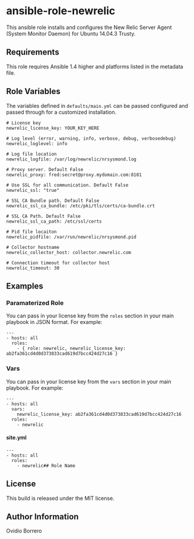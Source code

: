 # ansible-role-newrelic

This ansible role installs and configures the New Relic Server Agent (System Monitor Daemon) for Ubuntu 14.04.3 Trusty. 

## Requirements

This role requires Ansible 1.4 higher and platforms listed in the metadata file.

## Role Variables

The variables defined in `defaults/main.yml` can be passed configured and passed through for a customized installation. 

    # License key
    newrelic_license_key: YOUR_KEY_HERE
    
    # Log level (error, warning, info, verbose, debug, verbosedebug)
    newrelic_loglevel: info
    
    # Log file location
    newrelic_logfile: /var/log/newrelic/nrsysmond.log
    
    # Proxy server. Default False
    newrelic_proxy: fred:secret@proxy.mydomain.com:8181
    
    # Use SSL for all communication. Default False
    newrelic_ssl: "true"
    
    # SSL CA Bundle path. Default False
    newrelic_ssl_ca_bundle: /etc/pki/tls/certs/ca-bundle.crt
    
    # SSL CA Path. Default False
    newrelic_ssl_ca_path: /etc/ssl/certs
    
    # Pid file locaiton
    newrelic_pidfile: /var/run/newrelic/nrsysmond.pid
    
    # Collector hostname
    newrelic_collector_host: collector.newrelic.com
    
    # Connection timeout for collector host
    newrelic_timeout: 30

## Examples

### Paramaterized Role
You can pass in your license key from the `roles` section in your main playbook in JSON format. For example:

    ---
    - hosts: all
      roles:
        - { role: newrelic, newrelic_license_key: ab2fa361cd4d0d373833cad619d7bcc424d27c16 }

### Vars
You can pass in your license key from the `vars` section in your main playbook. For example:

    ---
    - hosts: all
      vars:
        newrelic_license_key: ab2fa361cd4d0d373833cad619d7bcc424d27c16
      roles:
        - newrelic

#### site.yml

    ---
    - hosts: all
      roles:
        - newrelic## Role Name

## License
This build is released under the MIT license.

## Author Information
Ovidio Borrero